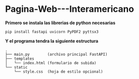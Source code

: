 # Pagina-Web---Interamericano
**Primero se instala las librerias de python necesarias**
```
pip install fastapi uvicorn PyPDF2 pyttsx3
```
**Y el programa tendra la siguiente estructura**


```
.
├── main.py        (archivo principal FastAPI)
├── templates
│   └── index.html (formulario de subida)
└── static
    └── style.css  (hoja de estilo opcional)
```
